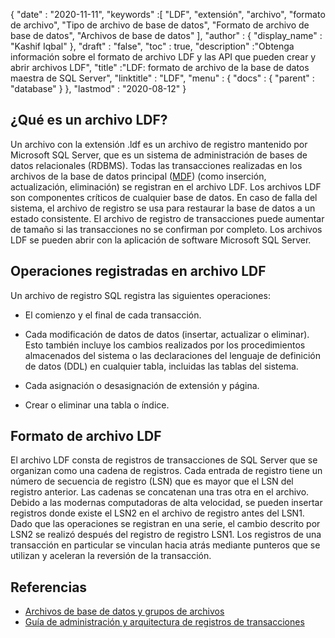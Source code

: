 {
  "date" : "2020-11-11",
  "keywords" :[ "LDF", "extensión", "archivo", "formato de archivo", "Tipo de archivo de base de datos", "Formato de archivo de base de datos", "Archivos de base de datos" ],
  "author" : {
    "display_name" : "Kashif Iqbal"
},
  "draft" : "false",
  "toc" : true,
  "description" :"Obtenga información sobre el formato de archivo LDF y las API que pueden crear y abrir archivos LDF",
  "title" :"LDF: formato de archivo de la base de datos maestra de SQL Server",
  "linktitle" : "LDF",
  "menu" : {
    "docs" : {
      "parent" : "database"
}
},
  "lastmod" : "2020-08-12"
}

## ¿Qué es un archivo LDF?

Un archivo con la extensión .ldf es un archivo de registro mantenido por Microsoft SQL Server, que es un sistema de administración de bases de datos relacionales (RDBMS). Todas las transacciones realizadas en los archivos de la base de datos principal ([MDF](/es/database/mdf/)) (como inserción, actualización, eliminación) se registran en el archivo LDF. Los archivos LDF son componentes críticos de cualquier base de datos. En caso de falla del sistema, el archivo de registro se usa para restaurar la base de datos a un estado consistente. El archivo de registro de transacciones puede aumentar de tamaño si las transacciones no se confirman por completo. Los archivos LDF se pueden abrir con la aplicación de software Microsoft SQL Server.

## Operaciones registradas en archivo LDF

Un archivo de registro SQL registra las siguientes operaciones:

* El comienzo y el final de cada transacción.

* Cada modificación de datos de datos (insertar, actualizar o eliminar). Esto también incluye los cambios realizados por los procedimientos almacenados del sistema o las declaraciones del lenguaje de definición de datos (DDL) en cualquier tabla, incluidas las tablas del sistema.

* Cada asignación o desasignación de extensión y página.

* Crear o eliminar una tabla o índice.

## Formato de archivo LDF

El archivo LDF consta de registros de transacciones de SQL Server que se organizan como una cadena de registros. Cada entrada de registro tiene un número de secuencia de registro (LSN) que es mayor que el LSN del registro anterior. Las cadenas se concatenan una tras otra en el archivo. Debido a las modernas computadoras de alta velocidad, se pueden insertar registros donde existe el LSN2 en el archivo de registro antes del LSN1. Dado que las operaciones se registran en una serie, el cambio descrito por LSN2 se realizó después del registro de registro LSN1. Los registros de una transacción en particular se vinculan hacia atrás mediante punteros que se utilizan y aceleran la reversión de la transacción.
 

## Referencias

* [Archivos de base de datos y grupos de archivos](https://learn.microsoft.com/en-us/sql/relational-databases/databases/database-files-and-filegroups?view=sql-server-ver15)
* [Guía de administración y arquitectura de registros de transacciones](https://learn.microsoft.com/en-us/sql/relational-databases/sql-server-transaction-log-architecture-and-management-guide?view=sql-server-ver15)

